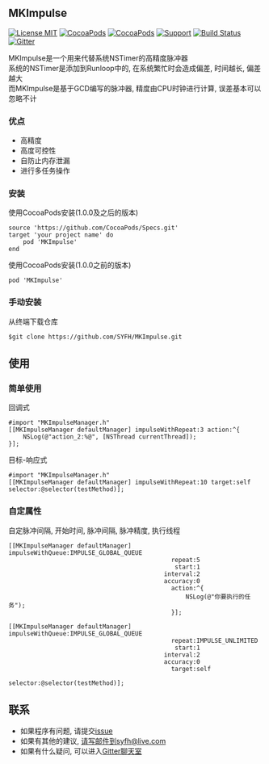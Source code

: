 ## MKImpulse 

[![License MIT](https://badges.frapsoft.com/os/mit/mit.svg?v=103)](https://github.com/SYFH/MKImpulse/blob/master/LICENSE)
[![CocoaPods](http://img.shields.io/cocoapods/v/MKImpulse.svg?style=flat)](https://cocoapods.org/?q=MKImpulse)
[![CocoaPods](http://img.shields.io/cocoapods/p/MKImpulse.svg?style=flat)](https://cocoapods.org/?q=MKImpulse)
[![Support](https://img.shields.io/badge/support-iOS%207%2B%20-blue.svg?style=flat)](https://www.apple.com/nl/ios/)
[![Build Status](https://travis-ci.org/SYFH/MKImpulse.svg?branch=master)](https://travis-ci.org/SYFH/MKImpulse)
[![Gitter](http://badges.gitter.im/SYFH/MKImpulse.svg)](https://gitter.im/SYFH/MKImpulse)


MKImpulse是一个用来代替系统NSTimer的高精度脉冲器  
系统的NSTimer是添加到Runloop中的, 在系统繁忙时会造成偏差, 时间越长, 偏差越大  
而MKImpulse是基于GCD编写的脉冲器, 精度由CPU时钟进行计算, 误差基本可以忽略不计

### 优点
 - 高精度
 - 高度可控性
 - 自防止内存泄漏
 - 进行多任务操作

### 安装
使用CocoaPods安装(1.0.0及之后的版本)
```
source 'https://github.com/CocoaPods/Specs.git'
target 'your project name' do
	pod 'MKImpulse'
end
```
使用CocoaPods安装(1.0.0之前的版本)
```
pod 'MKImpulse'
```

### 手动安装
从终端下载仓库
```
$git clone https://github.com/SYFH/MKImpulse.git
```

## 使用 

### 简单使用
回调式
```
#import "MKImpulseManager.h"
[[MKImpulseManager defaultManager] impulseWithRepeat:3 action:^{
	NSLog(@"action_2:%@", [NSThread currentThread]);
}];
```

目标-响应式
```
#import "MKImpulseManager.h"
[[MKImpulseManager defaultManager] impulseWithRepeat:10 target:self selector:@selector(testMethod)];
```

### 自定属性
自定脉冲间隔, 开始时间, 脉冲间隔, 脉冲精度, 执行线程
```
[[MKImpulseManager defaultManager] impulseWithQueue:IMPULSE_GLOBAL_QUEUE
                                             repeat:5
                                              start:1
                                           interval:2
                                           accuracy:0
                                             action:^{
                                                 NSLog(@"你要执行的任务");
                                             }];

[[MKImpulseManager defaultManager] impulseWithQueue:IMPULSE_GLOBAL_QUEUE
                                             repeat:IMPULSE_UNLIMITED
                                              start:1
                                           interval:2
                                           accuracy:0
                                             target:self
                                           selector:@selector(testMethod)];
```

## 联系

- 如果程序有问题, 请提交[issue](https://github.com/SYFH/MKImpulse/issues)
- 如果有其他的建议, 请写邮件到syfh@live.com
- 如果有什么疑问, 可以进入[Gitter聊天室](https://gitter.im/SYFH/MKImpulse)
